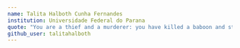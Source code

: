 ```yaml
---
name: Talita Halboth Cunha Fernandes
institution: Universidade Federal do Parana
quote: "You are a thief and a murderer: you have killed a baboon and stolen his face"
github_user: talitahalboth
---
```

